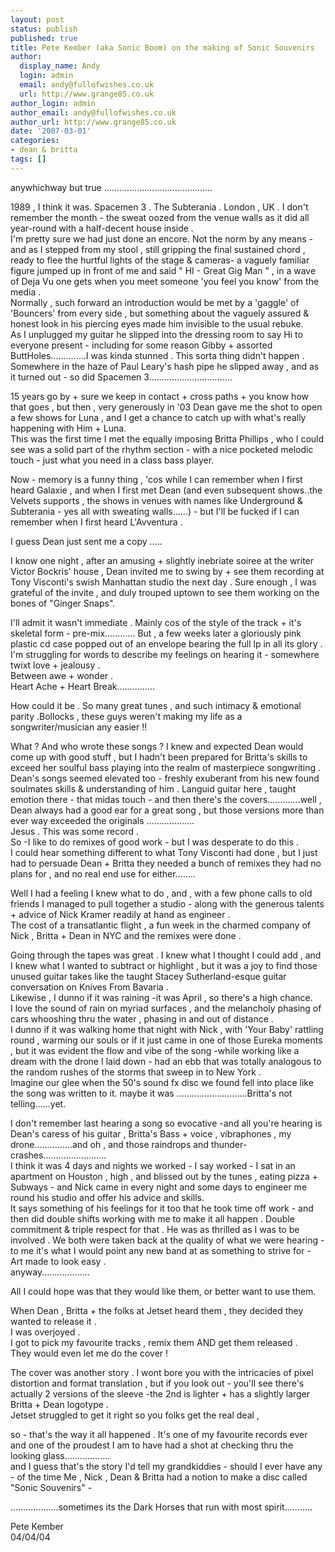 ```yaml
---
layout: post
status: publish
published: true
title: Pete Kember (aka Sonic Boom) on the making of Sonic Souvenirs
author:
  display_name: Andy
  login: admin
  email: andy@fullofwishes.co.uk
  url: http://www.grange85.co.uk
author_login: admin
author_email: andy@fullofwishes.co.uk
author_url: http://www.grange85.co.uk
date: '2007-03-01'
categories:
- dean & britta
tags: []
---
```

<p>      anywhichway but true ...........................................    </p>
<p>      1989 , I think it was. Spacemen 3 . The Subterania . London , UK . I don't remember the month      - the sweat oozed from the venue walls as it did all year-round with a half-decent house      inside .<br />      I'm pretty sure we had just done an encore. Not the norm by any means - and as I stepped from      my stool , still gripping the final sustained chord , ready to flee the hurtful lights of the      stage & cameras- a vaguely familiar figure jumped up in front of me and said " HI - Great      Gig Man " , in a wave of Deja Vu one gets when you meet someone 'you feel you know' from the      media .<br />      Normally , such forward an introduction would be met by a 'gaggle' of 'Bouncers' from every      side , but something about the vaguely assured & honest look in his piercing eyes made      him invisible to the usual rebuke.<br />      As I unplugged my guitar he slipped into the dressing room to say Hi to everyone present -      including for some reason Gibby + assorted ButtHoles..............I was kinda stunned . This      sorta thing didn't happen .<br />      Somewhere in the haze of Paul Leary's hash pipe he slipped away , and as it turned out - so      did Spacemen 3.................................    </p>
<p>      15 years go by + sure we keep in contact + cross paths + you know how that goes , but then ,      very generously in '03 Dean gave me the shot to open a few shows for Luna , and I get a      chance to catch up with what's really happening with Him + Luna.<br />      This was the first time I met the equally imposing Britta Phillips , who I could see was a      solid part of the rhythm section - with a nice pocketed melodic touch - just what you need in      a class bass player.    </p>
<p>      Now - memory is a funny thing , 'cos while I can remember when I first heard Galaxie , and      when I first met Dean (and even subsequent shows..the Velvets supports , the shows in venues      with names like Underground & Subterania - yes all with sweating walls......) - but I'll      be fucked if I can remember when I first heard L'Avventura .    </p>
<p>      I guess Dean just sent me a copy .....    </p>
<p>      I know one night , after an amusing + slightly inebriate soiree at the writer Victor Bockris'      house , Dean invited me to swing by + see them recording at Tony Visconti's swish Manhattan      studio the next day . Sure enough , I was grateful of the invite , and duly trouped uptown to      see them working on the bones of "Ginger Snaps".    </p>
<p>      I'll admit it wasn't immediate . Mainly cos of the style of the track + it's skeletal form -      pre-mix............ But , a few weeks later a gloriously pink plastic cd case popped out of      an envelope bearing the full lp in all its glory .<br />      I'm struggling for words to describe my feelings on hearing it - somewhere twixt love +      jealousy .<br />      Between awe + wonder .<br />      Heart Ache + Heart Break...............    </p>
<p>      How could it be . So many great tunes , and such intimacy & emotional parity .Bollocks ,      these guys weren't making my life as a songwriter/musician any easier !!    </p>
<p>      What ? And who wrote these songs ? I knew and expected Dean would come up with good stuff ,      but I hadn't been prepared for Britta's skills to exceed her soulful bass playing into the      realm of masterpiece songwriting .<br />      Dean's songs seemed elevated too - freshly exuberant from his new found soulmates skills      & understanding of him . Languid guitar here , taught emotion there - that midas touch -      and then there's the covers.............well , Dean always had a good ear for a great song ,      but those versions more than ever way exceeded the originals ...................<br />      Jesus . This was some record .<br />      So -I like to do remixes of good work - but I was desperate to do this .<br />      I could hear something different to what Tony Visconti had done , but I just had to persuade      Dean + Britta they needed a bunch of remixes they had no plans for , and no real end use for      either........    </p>
<p>      Well I had a feeling I knew what to do , and , with a few phone calls to old friends I      managed to pull together a studio - along with the generous talents + advice of Nick Kramer      readily at hand as engineer .<br />      The cost of a transatlantic flight , a fun week in the charmed company of Nick , Britta +      Dean in NYC and the remixes were done .    </p>
<p>      Going through the tapes was great . I knew what I thought I could add , and I knew what I      wanted to subtract or highlight , but it was a joy to find those unused guitar takes like the      taught Stacey Sutherland-esque guitar conversation on Knives From Bavaria .<br />      Likewise , I dunno if it was raining -it was April , so there's a high chance.<br />      I love the sound of rain on myriad surfaces , and the melancholy phasing of cars whooshing      thru the water , phasing in and out of distance .<br />      I dunno if it was walking home that night with Nick , with 'Your Baby' rattling round ,      warming our souls or if it just came in one of those Eureka moments , but it was evident the      flow and vibe of the song -while working like a dream with the drone I laid down - had an ebb      that was totally analogous to the random rushes of the storms that sweep in to New York      .<br />      Imagine our glee when the 50's sound fx disc we found fell into place like the song was      written to it. maybe it was ............................Britta's not telling......yet.    </p>
<p>      I don't remember last hearing a song so evocative -and all you're hearing is Dean's caress of      his guitar , Britta's Bass + voice , vibraphones , my drone...............and oh , and those      raindrops and thunder-crashes.........................<br />      I think it was 4 days and nights we worked - I say worked - I sat in an apartment on Houston      , high , and blissed out by the tunes , eating pizza + Subways - and Nick came in every night      and some days to engineer me round his studio and offer his advice and skills.<br />      It says something of his feelings for it too that he took time off work - and then did double      shifts working with me to make it all happen . Double commitment & triple respect for      that . He was as thrilled as I was to be involved . We both were taken back at the quality of      what we were hearing - to me it's what I would point any new band at as something to strive      for - Art made to look easy .<br />      anyway...................    </p>
<p>      All I could hope was that they would like them, or better want to use them.    </p>
<p>      When Dean , Britta + the folks at Jetset heard them , they decided they wanted to release it      .<br />      I was overjoyed .<br />      I got to pick my favourite tracks , remix them AND get them released .<br />      They would even let me do the cover !    </p>
<p>      The cover was another story . I wont bore you with the intricacies of pixel distortion and      format translation , but if you look out - you'll see there's actually 2 versions of the      sleeve -the 2nd is lighter + has a slightly larger Britta + Dean logotype .<br />      Jetset struggled to get it right so you folks get the real deal ,    </p>
<p>      so - that's the way it all happened . It's one of my favourite records ever and one of the      proudest I am to have had a shot at checking thru the looking glass..................<br />      and I guess that's the story I'd tell my grandkiddies - should I ever have any - of the time      Me , Nick , Dean & Britta had a notion to make a disc called "Sonic Souvenirs" -    </p>
<p>      ...................sometimes its the Dark Horses that run with most spirit...........    </p>
<p>      Pete Kember<br />      04/04/04    </p>
